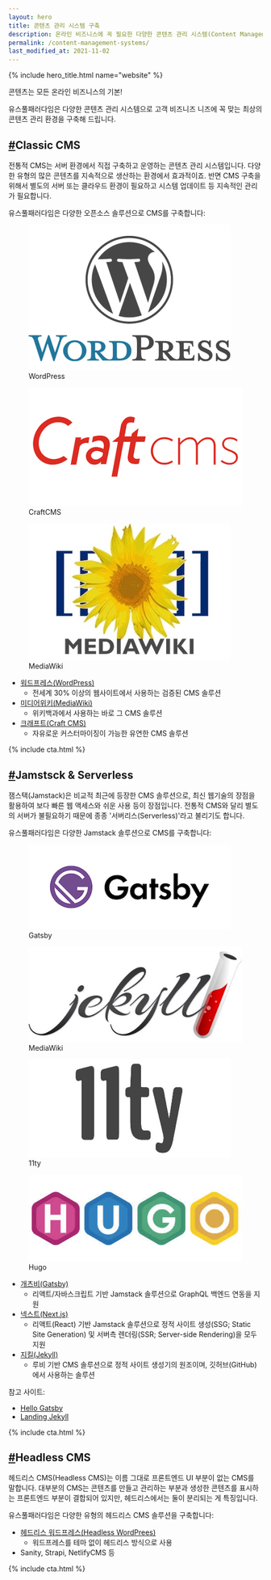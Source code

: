 ```yaml
---
layout: hero
title: 콘텐츠 관리 시스템 구축
description: 온라인 비즈니스에 꼭 필요한 다양한 콘텐츠 관리 시스템(Content Management Systems)을 구축 운영합니다. 
permalink: /content-management-systems/
last_modified_at: 2021-11-02
---
```


{% include hero_title.html name="website" %}

콘텐츠는 모든 온라인 비즈니스의 기본! 

유스풀패러다임은 다양한 콘텐츠 관리 시스템으로 고객 비즈니즈 니즈에 꼭 맞는 최상의 콘텐츠 관리 환경을 구축해 드립니다.

<div class="page-header">
  <h2 id="classic"><a href="#classic">#</a>Classic CMS</h2>
</div>

전통적 CMS는 서버 환경에서 직접 구축하고 운영하는 콘텐츠 관리 시스템입니다. 다양한 유형의 많은 콘텐츠를 지속적으로 생산하는 환경에서 효과적이죠. 반면 CMS 구축을 위해서 별도의 서버 또는 클라우드 환경이 필요하고 시스템 업데이트 등 지속적인  관리가 필요합니다.

유스풀패러다임은 다양한 오픈소스 솔루션으로 CMS를 구축합니다:

<div class="prods">
    <figure>
        <img src="/img/figures/wordpress.png" alt="WordPress">
        <figcaption>WordPress</figcaption>    
    </figure>
    <figure>
        <img src="/img/figures/craftcms.png" alt="CraftCMS">
        <figcaption>CraftCMS</figcaption>    
    </figure>
    <figure>
        <img src="/img/figures/mediawiki.jpg" alt="MediaWiki">
        <figcaption>MediaWiki</figcaption>    
    </figure>
</div>    

* <a href="/wordpress/">워드프레스(WordPress)</a> 
  - 전세계 30% 이상의 웹사이트에서 사용하는 검증된 CMS 솔루션
* <a href="/mediawiki/">미디어위키(MediaWiki)</a>
  - 위키백과에서 사용하는 바로 그 CMS 솔루션
* <a href="https://blog.usefulparadigm.com/craft-cms로-콘텐츠-중심-웹사이트-만들기-d057029bdeb6">크래프트(Craft CMS)</a> 
  - 자유로운 커스터마이징이 가능한 유연한 CMS 솔루션

{% include cta.html %}


<div class="page-header">
  <h2 id="jamstack"><a href="#jamstack">#</a>Jamstsck & Serverless</h2>
</div>

잼스택(Jamstack)은 비교적 최근에 등장한 CMS 솔루션으로, 최신 웹기술의 장점을 활용하여 보다 빠른 웹 액세스와 쉬운 사용 등이 장점입니다. 전통적 CMS와 달리 별도의 서버가 불필요하기 때문에 종종 '서버리스(Serverless)'라고 불리기도 합니다.

유스풀패러다임은 다양한 Jamstack 솔루션으로 CMS를 구축합니다:

<div class="prods">
    <figure>
        <img src="/img/figures/gatsby.jpg" alt="Gatsby">
        <figcaption>Gatsby</figcaption>    
    </figure>
    <figure>
        <img src="/img/figures/jekyll.jpg" alt="Jekyll">
        <figcaption>MediaWiki</figcaption>    
    </figure>
    <figure>
        <img src="/img/figures/11ty.jpg" alt="11ty">
        <figcaption>11ty</figcaption>    
    </figure>
    <figure>
        <img src="/img/figures/hugo.png" alt="Hugo">
        <figcaption>Hugo</figcaption>    
    </figure>
</div>    

* <a href="https://hello-gatsby.usefulparadigm.com" target="_blank">개츠비(Gatsby)</a> 
  - 리액트/자바스크립트 기반 Jamstack 솔루션으로 GraphQL 백엔드 연동을 지원
* <a href="https://blog.usefulparadigm.com/next-js와-headless-cms-973a9a7217b7">넥스트(Next.js)</a> 
  - 리액트(React) 기반 Jamstack 솔루션으로 정적 사이트 생성(SSG; Static Site Generation) 및 서버측 렌더링(SSR; Server-side Rendering)을 모두 지원
* <a href="https://landing-jekyll.usefulparadigm.com" target="_blank">지킬(Jekyll)</a> 
  - 루비 기반 CMS 솔루션으로 정적 사이트 생성기의 원조이며, 깃허브(GitHub)에서 사용하는 솔루션

참고 사이트:

* <a href="https://hello-gatsby.usefulparadigm.com/" target="_blank" class="external">Hello Gatsby</a>
* <a href="https://landing-jekyll.usefulparadigm.com/" target="_blank" class="external">Landing Jekyll</a>

{% include cta.html %}


<div class="page-header">
  <h2 id="headless"><a href="#headless">#</a>Headless CMS</h2>
</div>

헤드리스 CMS(Headless CMS)는 이름 그대로 프론트엔드 UI 부분이 없는 CMS를 말합니다. 대부분의 CMS는 콘텐츠를 만들고 관리하는 부분과 생성한 콘텐츠를 표시하는 프론트엔드 부분이 결합되어 있지만, 헤드리스에서는 둘이 분리되는 게 특징입니다.

유스풀패러다임은 다양한 유형의 헤드리스 CMS 솔루션을 구축합니다:

* <a href="https://blog.usefulparadigm.com/headless-cms와-wordpress-c635a9eb2517">헤드리스 워드프레스(Headless WordPrees)</a> 
  - 워드프레스를 테마 없이 헤드리스 방식으로 사용
* Sanity, Strapi, NetlifyCMS 등
 
{% include cta.html %}


